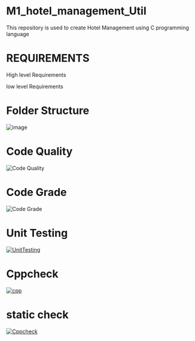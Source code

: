 # M1_hotel_management_Util

This repository is used to create Hotel Management using C programming language


# REQUIREMENTS

 High level Requirements
 
 low level Requirements
# Folder	Structure
![image](https://user-images.githubusercontent.com/74053403/154545322-538f37bb-f261-4dab-8f0b-734e8e045c15.png)






# Code Quality

![Code Quality](https://api.codiga.io/project/32448/score/svg)

# Code Grade

![Code Grade](https://api.codiga.io/project/32448/status/svg)
# Unit Testing

[![UnitTesting](https://github.com/Charu-20/M1_HotelManagement_Application/actions/workflows/c-cpp.yml/badge.svg)](https://github.com/Charu-20/M1_HotelManagement_Application/actions/workflows/c-cpp.yml/c-cpp.yml)

# Cppcheck

[![cpp](https://github.com/Charu-20/M1_HotelManagement_Application/actions/workflows/c-cpp2.yml/badge.svg)](https://github.com/Charu-20/M1_HotelManagement_Application/actions/workflows/c-cpp2.yml)

# static check

[![Cppcheck](https://github.com/Charu-20/M1_HotelManagement_Application/actions/workflows/static_check.yml/badge.svg)](https://github.com/Charu-20/M1_HotelManagement_Application/actions/workflows/static_check.yml)
